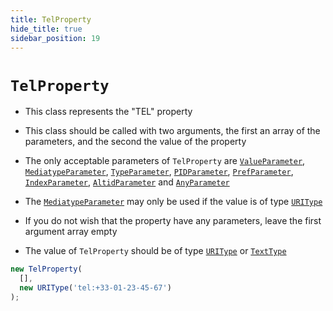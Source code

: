 ```yaml
---
title: TelProperty
hide_title: true
sidebar_position: 19
---
```


# `TelProperty`

* This class represents the "TEL" property

* This class should be called with two arguments, the first an array of the parameters, and the second the value of the property

* The only acceptable parameters of ```TelProperty``` are [`ValueParameter`](/documentation/parameters/valueparameter), [`MediatypeParameter`](/documentation/parameters/mediatypeparameter), [`TypeParameter`](/documentation/parameters/typeparameter), [`PIDParameter`](/documentation/parameters/pidparameter), [`PrefParameter`](/documentation/parameters/prefparameter), [`IndexParameter`](/documentation/parameters/indexparameter), [`AltidParameter`](/documentation/parameters/altidparameter) and [`AnyParameter`](/documentation/parameters/anyparameter)

* The [`MediatypeParameter`](/documentation/parameters/mediatypeparameter) may only be used if the value is of type [`URIType`](/documentation/values/uritype)

* If you do not wish that the property have any parameters, leave the first argument array empty

* The value of ```TelProperty``` should be of type [`URIType`](/documentation/values/uritype) or [`TextType`](/documentation/values/texttype-and-textlisttype)

```js
new TelProperty(
  [],
  new URIType('tel:+33-01-23-45-67')
);
```

